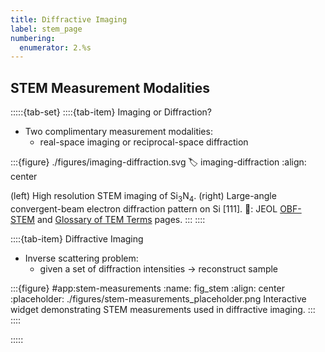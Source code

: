```yaml
---
title: Diffractive Imaging
label: stem_page
numbering:
  enumerator: 2.%s
---
```


## STEM Measurement Modalities

:::::{tab-set}
::::{tab-item} Imaging or Diffraction?

- Two complimentary measurement modalities:
  - real-space imaging or reciprocal-space diffraction

:::{figure} ./figures/imaging-diffraction.svg
:label: imaging-diffraction
:align: center

(left) High resolution STEM imaging of Si$_3$N$_4$.
(right) Large-angle convergent-beam electron diffraction pattern on Si [111].
📸: JEOL [OBF-STEM](https://www.jeolusa.com/PRODUCTS/Transmission-Electron-Microscopes-TEM/Analytical-Data-Optimization/OBF-STEM-System-Option) and [Glossary of TEM Terms](https://www.jeol.com/words/emterms/20121023.055858.php#gsc.tab=0) pages.
:::
::::

::::{tab-item} Diffractive Imaging

- Inverse scattering problem:
  - given a set of diffraction intensities &rarr; reconstruct sample

:::{figure} #app:stem-measurements
:name: fig_stem
:align: center
:placeholder: ./figures/stem-measurements_placeholder.png
Interactive widget demonstrating STEM measurements used in diffractive imaging.
:::
::::

:::::

